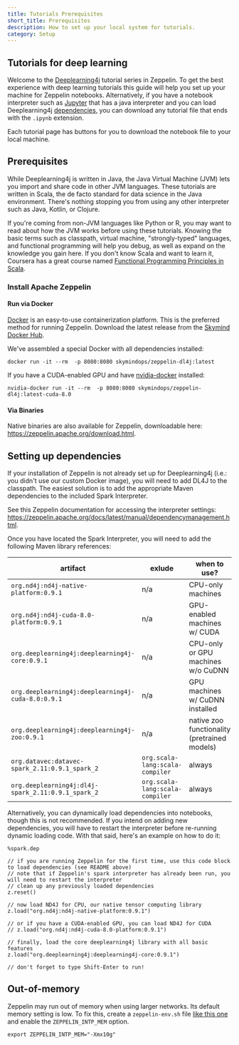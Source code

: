 ```yaml
---
title: Tutorials Prerequisites
short_title: Prerequisites
description: How to set up your local system for tutorials.
category: Setup
---
```


## Tutorials for deep learning

Welcome to the [Deeplearning4j](https://deeplearning4j.org/) tutorial series in Zeppelin. To get the best experience with deep learning tutorials this guide will help you set up your machine for Zeppelin notebooks. Alternatively, if you have a notebook interpreter such as [Jupyter](https://jupyter.org/) that has a java interpreter and you can load Deeplearning4j [dependencies](/docs/latest/deeplearning4j-config-buildtools), you can download any tutorial file that ends with the `.ipynb` extension.

Each tutorial page has buttons for you to download the notebook file to your local machine.

## Prerequisites

While Deeplearning4j is written in Java, the Java Virtual Machine (JVM) lets you import and share code in other JVM languages. These tutorials are written in Scala, the de facto standard for data science in the Java environment. There's nothing stopping you from using any other interpreter such as Java, Kotlin, or Clojure.

If you're coming from non-JVM languages like Python or R, you may want to read about how the JVM works before using these tutorials. Knowing the basic terms such as classpath, virtual machine, "strongly-typed" languages, and functional programming will help you debug, as well as expand on the knowledge you gain here. If you don't know Scala and want to learn it, Coursera has a great course named [Functional Programming Principles in Scala](https://www.coursera.org/learn/progfun1).

### Install Apache Zeppelin

#### Run via Docker

[Docker](https://www.docker.com/) is an easy-to-use containerization platform. This is the preferred method for running Zeppelin. Download the latest release from the [Skymind Docker Hub](https://hub.docker.com/r/skymindops/zeppelin-dl4j/).

We've assembled a special Docker with all dependencies installed:
```
docker run -it --rm  -p 8080:8080 skymindops/zeppelin-dl4j:latest
```

If you have a CUDA-enabled GPU and have [nvidia-docker](https://github.com/NVIDIA/nvidia-docker) installed:
```
nvidia-docker run -it --rm  -p 8080:8080 skymindops/zeppelin-dl4j:latest-cuda-8.0
```

#### Via Binaries

Native binaries are also available for Zeppelin, downloadable here: https://zeppelin.apache.org/download.html.

## Setting up dependencies

If your installation of Zeppelin is not already set up for Deeplearning4j (i.e.: you didn't use our custom Docker image), you will need to add DL4J to the classpath. The easiest solution is to add the appropriate Maven dependencies to the included Spark Interpreter.

See this Zeppelin documentation for accessing the interpreter settings: https://zeppelin.apache.org/docs/latest/manual/dependencymanagement.html.

Once you have located the Spark Interpreter, you will need to add the following Maven library references:

| artifact | exlude | when to use? |
|---|---|---|
| `org.nd4j:nd4j-native-platform:0.9.1` | n/a | CPU-only machines |
| `org.nd4j:nd4j-cuda-8.0-platform:0.9.1` | n/a | GPU-enabled machines w/ CUDA |
| `org.deeplearning4j:deeplearning4j-core:0.9.1` | n/a | CPU-only or GPU machines w/o CuDNN |
| `org.deeplearning4j:deeplearning4j-cuda-8.0:0.9.1` | n/a | GPU machines w/ CuDNN installed |
| `org.deeplearning4j:deeplearning4j-zoo:0.9.1` | n/a | native zoo functionality (pretrained models) |
| `org.datavec:datavec-spark_2.11:0.9.1_spark_2` | `org.scala-lang:scala-compiler` | always |
| `org.deeplearning4j:dl4j-spark_2.11:0.9.1_spark_2` | `org.scala-lang:scala-compiler` | always |


Alternatively, you can dynamically load dependencies into notebooks, though this is not recommended. If you intend on adding new dependencies, you will have to restart the interpreter before re-running dynamic loading code. With that said, here's an example on how to do it:

```
%spark.dep

// if you are running Zeppelin for the first time, use this code block to load dependencies (see README above)
// note that if Zeppelin's spark interpreter has already been run, you will need to restart the interpreter
// clean up any previously loaded dependencies
z.reset()

// now load ND4J for CPU, our native tensor computing library
z.load("org.nd4j:nd4j-native-platform:0.9.1")

// or if you have a CUDA-enabled GPU, you can load ND4J for CUDA
// z.load("org.nd4j:nd4j-cuda-8.0-platform:0.9.1")

// finally, load the core deeplearning4j library with all basic features
z.load("org.deeplearning4j:deeplearning4j-core:0.9.1")

// don't forget to type Shift-Enter to run!
```

## Out-of-memory

Zeppelin may run out of memory when using larger networks. Its default memory setting is low. To fix this, create a `zeppelin-env.sh` file [like this one](https://github.com/apache/zeppelin/blob/master/conf/zeppelin-env.sh.template#L23) and enable the `ZEPPELIN_INTP_MEM` option.

```
export ZEPPELIN_INTP_MEM="-Xmx10g"
```
